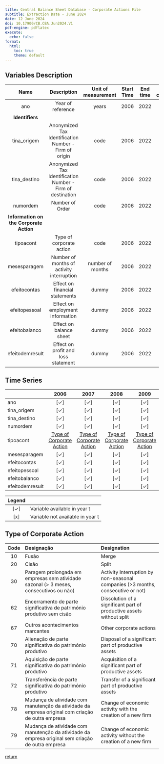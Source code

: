 ```yaml
---
title: Central Balance Sheet Database - Corporate Actions File
subtitle: Extraction Date - June 2024
date: 12 June 2024
doi: 10.17900/CB.CBA.Jun2024.V1
pdf-engine: pdflatex
execute:
  echo: false
format:
  html:
    toc: true
    theme: default
---
```



## Variables Description

| Name | Description | Unit of measurement | Start Time | End time | Changes in classification |
| :--------: | :-------------: | :-------: | :-----: | :-----: | :-----: |
| ano | Year of reference | years | 2006 | 2022 | no |
| **Identifiers** |
| tina_origem | Anonymized Tax Identification Number - Firm of origin | code | 2006 | 2022 | no |
| tina_destino | Anonymized Tax Identification Number - Firm of destination | code | 2006 | 2022 | no |
| numordem | Number of Order | code | 2006 | 2022 | no |
| **Information on the Corporate Action**  |       |      |      |     |        |
| tipoacont | Type of corporate action | code | 2006 | 2022 | no |
| mesesparagem | Number of months of activity interruption | number of months | 2006 | 2022 | no |
| efeitocontas |  Effect on financial statements | dummy | 2006 | 2022 | no |
| efeitopessoal | Effect on employment information | dummy | 2006 | 2022 | no |
| efeitobalanco | Effect on balance sheet | dummy | 2006 | 2022 | no |
| efeitodemresult | Effect on profit and loss statement | dummy | 2006 | 2022 | no |




## Time Series

|     |   2006 | 2007 | 2008 | 2009 | 2010 | 2011 | 2012 | 2013 | 2014 | 2015 | 2016 | 2017 | 2018 | 2019 | 2020 | 2021 | 2022 |
| :--- |  :---: | :---: |  :---: |  :---: |  :---: |  :---: |  :---: |  :---: |  :---: |  :---: | :---: | :---: | :---: | :---: | :---: |  :---: | :---: |
| ano |	[✓] | [✓]	| [✓] | [✓] | [✓] | [✓] | [✓] | [✓] | [✓] | [✓] | [✓] | [✓] | [✓] | [✓] | [✓] | [✓] | [✓] |
| tina_origem | [✓] | [✓]	| [✓] | [✓] | [✓] | [✓] | [✓] | [✓] | [✓] | [✓] | [✓] | [✓] | [✓] | [✓] | [✓] | [✓] | [✓] |
| tina_destino | [✓] | [✓]	| [✓] | [✓] | [✓] | [✓] | [✓] | [✓] | [✓] | [✓] | [✓] | [✓] | [✓] | [✓] | [✓] | [✓] | [✓] |
| numordem | [✓] | [✓]	| [✓] | [✓] | [✓] | [✓] | [✓] | [✓] | [✓] | [✓] | [✓] | [✓] | [✓] | [✓] | [✓] | [✓] | [✓] |
| tipoacont  | [Type of Corporate Action](#type-of-corporate-action) | [Type of Corporate Action](#type-of-corporate-action)	| [Type of Corporate Action](#type-of-corporate-action) | [Type of Corporate Action](#type-of-corporate-action) | [Type of Corporate Action](#type-of-corporate-action) | [Type of Corporate Action](#type-of-corporate-action) | [Type of Corporate Action](#type-of-corporate-action) | [Type of Corporate Action](#type-of-corporate-action) | [Type of Corporate Action](#type-of-corporate-action) | [Type of Corporate Action](#type-of-corporate-action) | [Type of Corporate Action](#type-of-corporate-action) | [Type of Corporate Action](#type-of-corporate-action) | [Type of Corporate Action](#type-of-corporate-action) | [Type of Corporate Action](#type-of-corporate-action) | [Type of Corporate Action](#type-of-corporate-action) | [Type of Corporate Action](#type-of-corporate-action) | [Type of Corporate Action](#type-of-corporate-action) |
| mesesparagem | [✓] | [✓]	| [✓] | [✓] | [✓] | [✓] | [✓] | [✓] | [✓] | [✓] | [✓] | [✓] | [✓] | [✓] | [✓] | [✓] | [✓] |
| efeitocontas | [✓] | [✓]	| [✓] | [✓] | [✓] | [✓] | [✓] | [✓] | [✓] | [✓] | [✓] | [✓] | [✓] | [✓] | [✓] | [✓] | [✓] |
| efeitopessoal | [✓] | [✓]	| [✓] | [✓] | [✓] | [✓] | [✓] | [✓] | [✓] | [✓] | [✓] | [✓] | [✓] | [✓] | [✓] | [✓] | [✓] |
| efeitobalanco | [✓] | [✓]	| [✓] | [✓] | [✓] | [✓] | [✓] | [✓] | [✓] | [✓] | [✓] | [✓] | [✓] | [✓] | [✓] | [✓] | [✓] |
| efeitodemresult |  [✓] | [✓]	| [✓] | [✓] | [✓] | [✓] | [✓] | [✓] | [✓] | [✓] | [✓] | [✓] | [✓] | [✓] | [✓] | [✓] | [✓] |


| Legend |    |
| :---: | :------ |
| [✓] | Variable available in year t |
| [x] | Variable not available in year t |


## Type of Corporate Action

| Code | Designação | Designation |
| :---: | :--- | :--- |
| 10 | Fusão | Merge |
| 20 | Cisão | Split |
| 30 | Paragem prolongada em empresas sem atividade sazonal (> 3 meses, consecutivos ou não) | Activity Interruption by non-seasonal companies (>3 months, consecutive or not) |
| 62 | Encerramento de parte significativa de património produtivo sem cisão | Dissolution of a significant part of productive assets without split |
| 67 | Outros acontecimentos marcantes | Other corporate actions |
| 70 | Alienação de parte significativa do património produtivo | Disposal of a significant part of productive assets |
| 71 | Aquisição de parte significativa do património produtivo | Acquisition of a significant part of productive assets |
| 72 | Transferência de parte significativa do património produtivo | Transfer of a significant part of productive assets |
| 78 | Mudança de atividade com manutenção da atividade da empresa original  com criação de outra empresa | Change of economic activity with the creation of a new firm |
| 79 | Mudança de atividade com manutenção da atividade da empresa original  sem criação de outra empresa | Change of economic activity without the creation of a new firm |

[return](#time-series)
